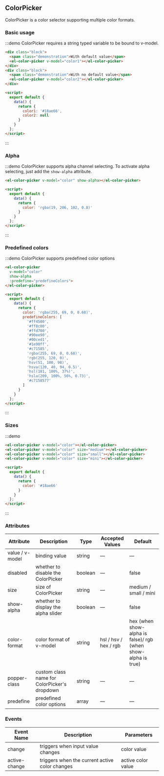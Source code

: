 ## ColorPicker

ColorPicker is a color selector supporting multiple color formats.

### Basic usage

:::demo ColorPicker requires a string typed variable to be bound to v-model.
```html
<div class="block">
  <span class="demonstration">With default value</span>
  <el-color-picker v-model="color1"></el-color-picker>
</div>
<div class="block">
  <span class="demonstration">With no default value</span>
  <el-color-picker v-model="color2"></el-color-picker>
</div>

<script>
  export default {
    data() {
      return {
        color1: '#18ae66',
        color2: null
      }
    }
  };
</script>
```
:::

### Alpha

:::demo ColorPicker supports alpha channel selecting. To activate alpha selecting, just add the `show-alpha` attribute.
```html
<el-color-picker v-model="color" show-alpha></el-color-picker>

<script>
  export default {
    data() {
      return {
        color: 'rgba(19, 206, 102, 0.8)'
      }
    }
  };
</script>
```
:::

### Predefined colors

:::demo ColorPicker supports predefined color options
```html
<el-color-picker
  v-model="color"
  show-alpha
  :predefine="predefineColors">
</el-color-picker>

<script>
  export default {
    data() {
      return {
        color: 'rgba(255, 69, 0, 0.68)',
        predefineColors: [
          '#ff4500',
          '#ff8c00',
          '#ffd700',
          '#90ee90',
          '#00ced1',
          '#1e90ff',
          '#c71585',
          'rgba(255, 69, 0, 0.68)',
          'rgb(255, 120, 0)',
          'hsv(51, 100, 98)',
          'hsva(120, 40, 94, 0.5)',
          'hsl(181, 100%, 37%)',
          'hsla(209, 100%, 56%, 0.73)',
          '#c7158577'
        ]
      }
    }
  };
</script>
```
:::


### Sizes

:::demo
```html
<el-color-picker v-model="color"></el-color-picker>
<el-color-picker v-model="color" size="medium"></el-color-picker>
<el-color-picker v-model="color" size="small"></el-color-picker>
<el-color-picker v-model="color" size="mini"></el-color-picker>

<script>
  export default {
    data() {
      return {
        color: '#18ae66'
      }
    }
  };
</script>
```
:::

### Attributes
| Attribute | Description | Type | Accepted Values | Default |
|---------- |-------- |---------- |-------------  |-------- |
| value / v-model | binding value | string | — | — |
| disabled | whether to disable the ColorPicker | boolean | — | false |
| size | size of ColorPicker | string | — | medium / small / mini |
| show-alpha | whether to display the alpha slider | boolean | — | false |
| color-format | color format of v-model | string | hsl / hsv / hex / rgb | hex (when show-alpha is false)/ rgb (when show-alpha is true) |
| popper-class | custom class name for ColorPicker's dropdown | string | — | — |
| predefine | predefined color options | array | — | — |

### Events
| Event Name | Description | Parameters |
|---------|--------|---------|
| change | triggers when input value changes | color value |
| active-change | triggers when the current active color changes | active color value |
